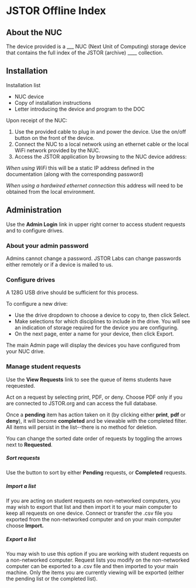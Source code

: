 # JSTOR Offline Index

## About the NUC
The device provided is a ___ NUC (Next Unit of Computing) storage device that contains the full index of the JSTOR (archive) ____ collection.

## Installation
Installation list

- NUC device
- Copy of installation instructions
- Letter introducing the device and program to the DOC

Upon receipt of the NUC:

1. Use the provided cable to plug in and power the device. Use the on/off button on the front of the device.
2. Connect the NUC to a local network using an ethernet cable or the local WiFi network provided by the NUC.
3. Access the JSTOR application by browsing to the NUC device address:  

_When using WiFi_ this will be a static IP address defined in the documentation (along with the corresponding password)

_When using a hardwired ethernet connection_ this address will need to be obtained from the local environment.


## Administration
Use the **Admin Login** link in upper right corner to access student requests and to configure drives.

### About your admin password
Admins cannot change a password. JSTOR Labs can change passwords either remotely or if a device is mailed to us.

### Configure drives
A 128G USB drive should be sufficient for this process.

To configure a new drive:

* Use the drive dropdown to choose a device to copy to, then click Select.
* Make selections for which disciplines to include in the drive. You will see an indication of storage required for the device you are configuring.
* On the next page, enter a name for your device, then click Export.

The main Admin page will display the devices you have configured from your NUC drive. 

### Manage student requests
Use the **View Requests** link to see the queue of items students have reqeuested.

Act on a request by selecting print, PDF, or deny. Choose PDF only if you are connected to JSTOR.org and can access the full database.

Once a **pending** item has action taken on it (by clicking either **print**, **pdf** or **deny**), it will become **completed** and be viewable with the completed filter. All items will persist in the list--there is no method for deletion.

You can change the sorted date order of requests by toggling the arrows next to **Requested**. 

##### Sort requests
Use the button to sort by either **Pending** requests, or **Completed** requests.


##### Import a list
If you are acting on student requests on non-networked computers, you may wish to export that list and then import it to your main computer to keep all requests on one device. Connect or transfer the .csv file you exported from the non-networked computer and on your main computer choose **Import.** 

##### Export a list
You may wish to use this option if you are working with student requests on a non-networked computer. Request lists you modify on the non-networked computer can be exported to a .csv file and then imported to your main machine. Only the items you are currently viewing will be exported (either the pending list or the completed list). 

